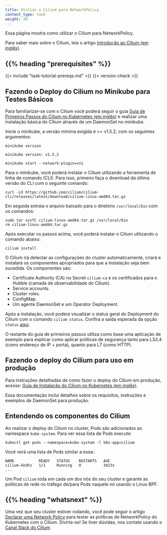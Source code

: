 ```yaml
---
title: Utilize o Cilium para NetworkPolicy
content_type: task
weight: 30
---
```


<!-- overview -->
Essa página mostra como utilizar o Cilium para NetworkPolicy.

Para saber mais sobre o Cilium, leia o artigo [Introdução ao Cilium (em inglês)](https://docs.cilium.io/en/stable/overview/intro).


## {{% heading "prerequisites" %}}


{{< include "task-tutorial-prereqs.md" >}} {{< version-check >}}



<!-- steps -->
## Fazendo o Deploy do Cilium no Minikube para Testes Básicos

Para familiarizar-se com o Cilium você poderá seguir o guia [Guia de Primeiros Passos do Cilium no Kubernetes (em inglês)](https://docs.cilium.io/en/stable/gettingstarted/k8s-install-default/) e realizar uma instalação básica do Cilium através de um DaemonSet no minikube.

Inicie o minikube, a versão mínima exigida é >= v1.5.2, com os seguintes argumentos:

```shell
minikube version
```
```console
minikube version: v1.5.2
```

```shell
minikube start --network-plugin=cni
```

Para o minikube, você poderá instalar o Cilium utilizando a ferramenta de linha de comando (CLI). Para isso, primeiro faça o download da última versão do CLI com o seguinte comando:

```shell
curl -LO https://github.com/cilium/cilium-cli/releases/latest/download/cilium-linux-amd64.tar.gz
```

Em seguida extraia o arquivo baixado para o diretório `/usr/local/bin` com os comandos:

```shell
sudo tar xzvfC cilium-linux-amd64.tar.gz /usr/local/bin
rm cilium-linux-amd64.tar.gz
```

Após executar os passos acima, você poderá instalar o Cilium utilizando o comando abaixo: 

```shell
cilium install
```

O Cilium irá detectar as configurações do cluster automaticamente, criará e instalará os componentes apropriados para que a instalação seja bem sucedida.
Os componentes são:

- Certificate Authority (CA) no Secret `cilium-ca` e os certificados para o Hubble (camada de observabilidade do Cilium).
- Service accounts.
- Cluster roles.
- ConfigMap.
- Um agente DaemonSet e um Operator Deployment.

Após a instalação, você podera visualizar o status geral do Deployment do Cilium com o comando `cilium status`.
Confira a saída esperada da opção `status` [aqui](https://docs.cilium.io/en/stable/gettingstarted/k8s-install-default/#validate-the-installation). 

O restante do guia de primeiros passos utiliza como base uma aplicação de exemplo para explicar como aplicar políticas de segurança tanto para L3/L4 (como endereço de IP + porta), quanto para L7 (como HTTP).

## Fazendo o deploy do Cilium para uso em produção

Para instruções detalhadas de como fazer o deploy do Cilium em produção, acesse: [Guia de Instalação do Cilium no Kubernetes (em inglês)](https://docs.cilium.io/en/stable/network/kubernetes/concepts/).

Essa documentação inclui detalhes sobre os requisitos, instruções e exemplos de DaemonSet para produção.



<!-- discussion -->
##  Entendendo os componentes do Cilium

Ao realizar o deploy do Cilium no cluster, Pods são adicionados ao namespace `kube-system`. Para ver essa lista de Pods execute:

```shell
kubectl get pods --namespace=kube-system -l k8s-app=cilium
```

Você verá uma lista de Pods similar a essa::

```console
NAME           READY   STATUS    RESTARTS   AGE
cilium-kkdhz   1/1     Running   0          3m23s
...
```

Um Pod `cilium` roda em cada um dos nós do seu cluster e garante as políticas de rede no tráfego de/para Pods naquele nó usando o Linux BPF.



## {{% heading "whatsnext" %}}

Uma vez que seu cluster estiver rodando, você pode seguir o artigo [Declarar uma Network Policy](/docs/tasks/administer-cluster/declare-network-policy/) para testar as políticas de NetworkPolicy do Kubernetes com o Cilium.
Divirta-se! Se tiver dúvidas, nos contate usando o [Canal Slack do Cilium](https://cilium.herokuapp.com/).



